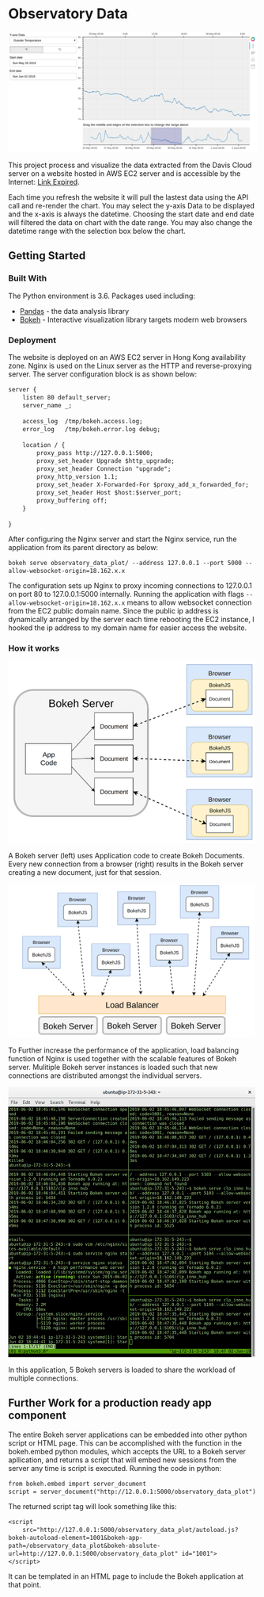 # Observatory Data

![website](docs/Website_Layout.png)

This project process and visualize the data extracted from the Davis Cloud server on a website hosted in AWS EC2 server and is accessible by the Internet: [Link Expired](google.com).

Each time you refresh the website it will pull the lastest data using the API call and re-render the chart. You may select the y-axis Data to be displayed and the x-axis is always the datetime. Choosing the start date and end date will filtered the data on chart with the date range. You may also change the datetime range with the selection box below the chart.

## Getting Started

### Built With

The Python environment is 3.6. Packages used including:
* [Pandas](https://pandas.pydata.org/) - the data analysis library
* [Bokeh](https://bokeh.pydata.org/en/latest/) - Interactive visualization library targets modern web browsers

### Deployment

The website is deployed on an AWS EC2 server in Hong Kong availability zone. Nginx is used on the Linux server as the HTTP and reverse-proxying server. The server configuration block is as shown below:
```
server {
    listen 80 default_server;
    server_name _;

    access_log  /tmp/bokeh.access.log;
    error_log   /tmp/bokeh.error.log debug;

    location / {
        proxy_pass http://127.0.0.1:5000;
        proxy_set_header Upgrade $http_upgrade;
        proxy_set_header Connection "upgrade";
        proxy_http_version 1.1;
        proxy_set_header X-Forwarded-For $proxy_add_x_forwarded_for;
        proxy_set_header Host $host:$server_port;
        proxy_buffering off;
    }

}
```

After configuring the Nginx server and start the Nginx service, run the application from its parent directory as below:
```
bokeh serve observatory_data_plot/ --address 127.0.0.1 --port 5000 --allow-websocket-origin=18.162.x.x
```

The configuration sets up Nginx to proxy incoming connections to 127.0.0.1 on port 80 to 127.0.0.1:5000 internally. Running the application with flags ```--allow-websocket-origin=18.162.x.x``` means to allow websocket connection from the EC2 public domain name. Since the public ip address is dynamically arranged by the server each time rebooting the EC2 instance, I hooked the ip address to my domain name for easier access the website.

### How it works
<img src="docs/Building_Bokeh_Applications.png" width="500">

A Bokeh server (left) uses Application code to create Bokeh Documents. Every new connection from a browser (right) results in the Bokeh server creating a new document, just for that session. 

<img src="docs/Bokeh_Load_Balancer.png" width="500">

To Further increase the performance of the application, load balancing function of Nginx is used together with the scalable features of Bokeh server. Mulitiple Bokeh server instances is loaded such that new connections are distributed amongst the individual servers.

<img src="docs/Actual_Operation.png" width="500">

In this application, 5 Bokeh servers is loaded to share the workload of multiple connections.

## Further Work for a production ready app component

The entire Bokeh server applications can be embedded into other python script or HTML page. This can be accomplished with the function in the bokeh.embed python modules, which accepts the URL to a Bokeh server apllication, and returns a script that will embed new sessions from the server any time is script is executed. Running the code in python:

```
from bokeh.embed import server_document
script = server_document("http://12.0.0.1:5000/observatory_data_plot")
```

The returned script tag will look something like this:

```
<script
    src="http://127.0.0.1:5000/observatory_data_plot/autoload.js?bokeh-autoload-element=1001&bokeh-app-path=/observatory_data_plot&bokeh-absolute-url=http://127.0.0.1:5000/observatory_data_plot" id="1001">
</script>
```

It can be templated in an HTML page to include the Bokeh application at that point.